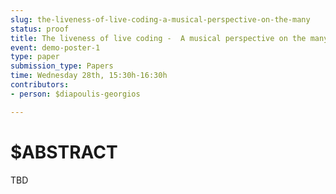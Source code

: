 ```yaml
---
slug: the-liveness-of-live-coding-a-musical-perspective-on-the-many
status: proof
title: The liveness of live coding -  A musical perspective on the many livenesses
event: demo-poster-1
type: paper
submission_type: Papers
time: Wednesday 28th, 15:30h-16:30h
contributors:
- person: $diapoulis-georgios

---
```


# $ABSTRACT

TBD


